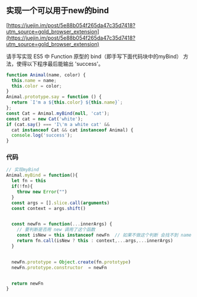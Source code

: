 ## 实现一个可以用于new的bind

[https://juejin.im/post/5e88b054f265da47c35d7418?utm_source=gold_browser_extension](https://juejin.im/post/5e88b054f265da47c35d7418?utm_source=gold_browser_extension)




请手写实现 ES5 中 Function 原型的 bind（即手写下面代码块中的myBind） 方法，使得以下程序最后能输出 'success'。

```js
function Animal(name, color) {
  this.name = name;
  this.color = color;
}
Animal.prototype.say = function () {
  return `I'm a ${this.color} ${this.name}`;
};
const Cat = Animal.myBind(null, 'cat');
const cat = new Cat('white');
if (cat.say() === 'I\'m a white cat' &&
  cat instanceof Cat && cat instanceof Animal) {
  console.log('success');
}
```

### 代码



```js
// 实现myBind
Animal.myBind = function(){
  let fn = this 
  if(!fn){
    throw new Error("")
  }
  const args = [].slice.call(arguments)
  const context = args.shift()


  const newFn = function(...innerArgs) {
    // 要判断是否用 new 调用了这个函数
    const isNew = this instanceof newFn  // 如果不做这个判断 会找不到 name 和 color
    return fn.call(isNew ? this : context,...args,...innerArgs)
  }


  newFn.prototype = Object.create(fn.prototype) 
  newFn.prototype.constructor  = newFn


  return newFn
}
```







